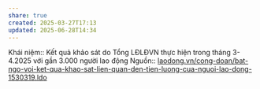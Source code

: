 ```yaml
---
share: true
created: 2025-03-27T17:13
updated: 2025-06-28T14:34
---
```

Khái niệm:: 
Kết quả khảo sát do Tổng LĐLĐVN thực hiện trong tháng 3-4.2025 với gần 3.000 người lao động
Nguồn:: [laodong.vn/cong-doan/bat-ngo-voi-ket-qua-khao-sat-lien-quan-den-tien-luong-cua-nguoi-lao-dong-1530319.ldo](https://laodong.vn/cong-doan/bat-ngo-voi-ket-qua-khao-sat-lien-quan-den-tien-luong-cua-nguoi-lao-dong-1530319.ldo)